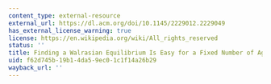 ```yaml
---
content_type: external-resource
external_url: https://dl.acm.org/doi/10.1145/2229012.2229049
has_external_license_warning: true
license: https://en.wikipedia.org/wiki/All_rights_reserved
status: ''
title: Finding a Walrasian Equilibrium Is Easy for a Fixed Number of Agents
uid: f62d745b-19b1-4da5-9ec0-1c1f14a26b29
wayback_url: ''
---
```

